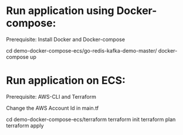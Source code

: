 # Run application using Docker-compose:

Prerequisite:
Install Docker and Docker-compose

cd demo-docker-compose-ecs/go-redis-kafka-demo-master/
docker-compose up 

# Run application on ECS:

Prerequisite:
AWS-CLI and Terraform 

Change the AWS Account Id in main.tf

cd demo-docker-compose-ecs/terraform
terraform init
terraform plan 
terraform apply
